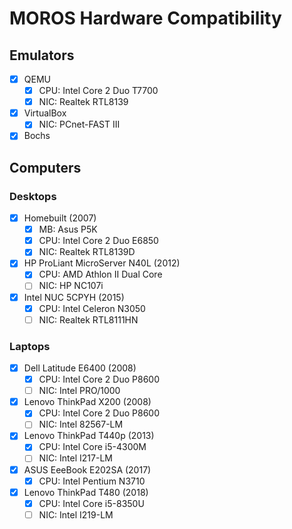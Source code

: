 # MOROS Hardware Compatibility

## Emulators

- [x] QEMU
  - [x] CPU: Intel Core 2 Duo T7700
  - [x] NIC: Realtek RTL8139

- [x] VirtualBox
  - [x] NIC: PCnet-FAST III

- [x] Bochs

## Computers

### Desktops

- [x] Homebuilt (2007)
  - [x] MB: Asus P5K
  - [x] CPU: Intel Core 2 Duo E6850
  - [x] NIC: Realtek RTL8139D

- [x] HP ProLiant MicroServer N40L (2012)
  - [x] CPU: AMD Athlon II Dual Core
  - [ ] NIC: HP NC107i

- [x] Intel NUC 5CPYH (2015)
  - [x] CPU: Intel Celeron N3050
  - [ ] NIC: Realtek RTL8111HN

### Laptops

- [x] Dell Latitude E6400 (2008)
  - [x] CPU: Intel Core 2 Duo P8600
  - [ ] NIC: Intel PRO/1000

- [x] Lenovo ThinkPad X200 (2008)
  - [x] CPU: Intel Core 2 Duo P8600
  - [ ] NIC: Intel 82567-LM

- [x] Lenovo ThinkPad T440p (2013)
  - [x] CPU: Intel Core i5-4300M
  - [ ] NIC: Intel I217-LM

- [x] ASUS EeeBook E202SA (2017)
  - [x] CPU: Intel Pentium N3710

- [x] Lenovo ThinkPad T480 (2018)
  - [x] CPU: Intel Core i5-8350U
  - [ ] NIC: Intel I219-LM
